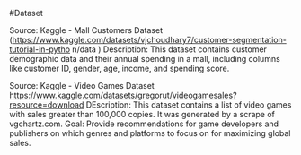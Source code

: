 #Dataset

Source:  Kaggle - Mall Customers Dataset
(https://www.kaggle.com/datasets/vjchoudhary7/customer-segmentation-tutorial-in-pytho
n/data )
Description: This dataset contains customer demographic data and their annual spending in a mall, including columns like customer ID, gender, age, income, and spending score.


Source: Kaggle - Video Games Dataset
https://www.kaggle.com/datasets/gregorut/videogamesales?resource=download
DEscription: This dataset contains a list of video games with sales greater than 100,000 copies. It was generated by a scrape of vgchartz.com.
Goal: Provide recommendations for game developers and publishers on which genres and platforms to focus on for maximizing global sales.

